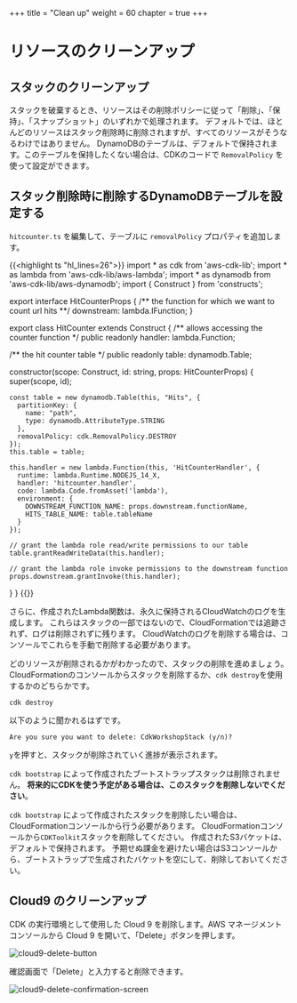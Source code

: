 +++
title = "Clean up"
weight = 60
chapter = true
+++

# リソースのクリーンアップ

## スタックのクリーンアップ

スタックを破棄するとき、リソースはその削除ポリシーに従って「削除」、「保持」、「スナップショット」のいずれかで処理されます。
デフォルトでは、ほとんどのリソースはスタック削除時に削除されますが、すべてのリソースがそうなるわけではありません。
DynamoDBのテーブルは、デフォルトで保持されます。このテーブルを保持したくない場合は、CDKのコードで `RemovalPolicy` を使って設定ができます。

## スタック削除時に削除するDynamoDBテーブルを設定する

`hitcounter.ts` を編集して、テーブルに `removalPolicy` プロパティを追加します。

{{<highlight ts "hl_lines=26">}}
import * as cdk from 'aws-cdk-lib';
import * as lambda from 'aws-cdk-lib/aws-lambda';
import * as dynamodb from 'aws-cdk-lib/aws-dynamodb';
import { Construct } from 'constructs';

export interface HitCounterProps {
  /** the function for which we want to count url hits **/
  downstream: lambda.IFunction;
}

export class HitCounter extends Construct {
  /** allows accessing the counter function */
  public readonly handler: lambda.Function;

  /** the hit counter table */
  public readonly table: dynamodb.Table;

  constructor(scope: Construct, id: string, props: HitCounterProps) {
    super(scope, id);

    const table = new dynamodb.Table(this, "Hits", {
      partitionKey: {
        name: "path",
        type: dynamodb.AttributeType.STRING
      },
      removalPolicy: cdk.RemovalPolicy.DESTROY
    });
    this.table = table;

    this.handler = new lambda.Function(this, 'HitCounterHandler', {
      runtime: lambda.Runtime.NODEJS_14_X,
      handler: 'hitcounter.handler',
      code: lambda.Code.fromAsset('lambda'),
      environment: {
        DOWNSTREAM_FUNCTION_NAME: props.downstream.functionName,
        HITS_TABLE_NAME: table.tableName
      }
    });

    // grant the lambda role read/write permissions to our table
    table.grantReadWriteData(this.handler);

    // grant the lambda role invoke permissions to the downstream function
    props.downstream.grantInvoke(this.handler);
  }
}
{{</highlight>}}

さらに、作成されたLambda関数は、永久に保持されるCloudWatchのログを生成します。
これらはスタックの一部ではないので、CloudFormationでは追跡されず、ログは削除されずに残ります。
CloudWatchのログを削除する場合は、コンソールでこれらを手動で削除する必要があります。

どのリソースが削除されるかがわかったので、スタックの削除を進めましょう。
CloudFormationのコンソールからスタックを削除するか、`cdk destroy`を使用するかのどちらかです。

```
cdk destroy
```

以下のように聞かれるはずです。

```
Are you sure you want to delete: CdkWorkshopStack (y/n)?
```

`y`を押すと、スタックが削除されていく進捗が表示されます。

`cdk bootstrap` によって作成されたブートストラップスタックは削除されません。
**将来的にCDKを使う予定がある場合は、このスタックを削除しないでください**。

`cdk bootstrap` によって作成されたスタックを削除したい場合は、CloudFormationコンソールから行う必要があります。
CloudFormationコンソールから`CDKToolkit`スタックを削除してください。
作成されたS3バケットは、デフォルトで保持されます。
予期せぬ課金を避けたい場合はS3コンソールから、ブートストラップで生成されたバケットを空にして、削除しておいてください。

## Cloud9 のクリーンアップ

CDK の実行環境として使用した Cloud 9 を削除します。AWS マネージメントコンソールから Cloud 9 を開いて、「Delete」ボタンを押します。

![cloud9-delete-button](./60-cleanups/cloud9-delete-1.png)

確認画面で「Delete」と入力すると削除できます。

![cloud9-delete-confirmation-screen](./60-cleanups/cloud9-delete-2.png)
